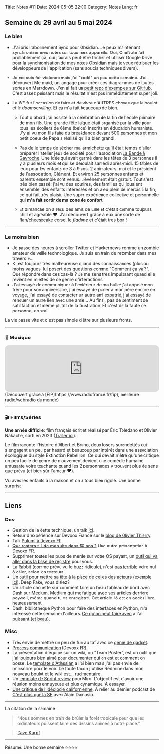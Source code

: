 Title: Notes #11
Date: 2024-05-05 22:00
Category: Notes
Lang: fr

## Semaine du 29 avril au 5 mai 2024

### Le bien

* J'ai pris l'abonnement Sync pour Obsidian. Je peux maintenant synchroniser mes notes sur tous mes appareils. Oui, OneNote fait probablement ça, oui j'aurais peut-être tricher et utiliser Google Drive pour la synchronisation de mes notes Obsidian mais je veux rétribuer les développeurs de l'application (sans soucis techniques divers).
* Je me suis fait violence mais j'ai "codé" un peu cette semaine. J'ai découvert Mermaid, un langage pour créer des diagrammes de toutes sortes en Markdown. J'en ai fait un [petit repo d'exemples sur GitHub](https://github.com/frica/mermaid-playground). C'est assez puissant mais le résultat n'est pas immédiatement super joli.
* Le WE fut l'occasion de faire et de vivre d'AUTRES choses que le boulot et le _doomscrolling_. Et ça m'a fait beaucoup de bien.
    
    * Tout d'abord j'ai assisté à la célébration de la fin de l'école primaire de mon fils. Une grande fête laïque était organisé par la ville pour tous les écoliers de 6ème (belge) inscrits en éducation humaniste. J'y ai vu mon fils faire du breakdance devant 500 personnes et mon petit coeur de Papa a réalisé qu'il a bien grandi.
    
    * Pas de le temps de sécher ma larmichette qu'il était temps d'aller préparer l'atelier jeux de société pour l'association [La Bande à Gavroche](https://www.labandeagavroche.be/). Une idée qui avait germé dans les têtes de 3 personnes il y a plusieurs mois et qui se déroulait samedi après-midi. 15 tables de jeux pour les enfants de 3 à 9 ans. 2 animateurs, moi et le président de l'association, Clément. Et environ 25 personnes enfants et parents ensemble sont venus. L’événement était gratuit. Tout s'est très bien passé: j'ai vu des sourires, des familles qui jouaient ensemble, des enfants intéressés et on a eu plein de mercis à la fin, ce qui fait très plaisir. Une super expérience collective et personnelle qui **m'a fait sortir de ma zone de confort**.
    
    * Et dimanche on a reçu des amis de Lille et c'était comme toujours chill et agréable ❤️. J'ai découvert grâce à eux une sorte de flan/cheesecake corse, le _[fiadone](https://www.patisserie-et-gourmandise.com/recette/fiadone/)_ et c'était très bon !

---

### Le moins bien

* Je passe des heures à scroller Twitter et Hackernews comme un zombie amateur de veille technologique. Je suis en train de retomber dans mes travers 💀...
* K. est toujours très malheureuse quand des connaissances (plus ou moins vagues) lui posent des questions comme "Comment ça va ?". Que répondre dans ces cas-là ? Je me sens très impuissant quand elle revient en miettes de ce genre d'interactions.
* J'ai essayé de communiquer à l'extérieur de ma bulle: j'ai appelé mon frère pour son anniversaire, j'ai essayé de parler à mon père encore en voyage, j'ai essayé de contacter un autre ami expatrié, j'ai essayé de renouer un autre lien avec une amie... Au final, pas de sentiment de satisfaction et même plutôt de la frustration. Et c'est de la faute de personne, en vrai.

La vie passe vite et c'est pas simple d'être sur plusieurs fronts.

---

### 🎵 Musique

<iframe style="border-radius:12px" src="https://open.spotify.com/embed/track/5X5XeFZDF4QKLkEL9Er8JR?utm_source=generator" width="100%" height="152" frameBorder="0" allowfullscreen="" allow="autoplay; clipboard-write; encrypted-media; fullscreen; picture-in-picture" loading="lazy"></iframe>
(Découvert grâce à [FIP](https://www.radiofrance.fr/fip), meilleure radio/webradio du monde)

---

### 🎬 Films/Séries

**Une année difficile**: film français écrit et réalisé par Éric Toledano et Olivier Nakache, sorti en 2023 ([Trailer ici](https://youtu.be/lcOwBLN6YDk)).

Le film raconte l'histoire d'Albert et Bruno, deux losers surendettés qui s'engagent un peu par hasard et beaucoup par intérêt dans une association écologique du style Extinction Rebellion. Ce qui devait n'être qu'une critique un peu facile de genre de mouvement devient une comédie humaine amusante voire touchante quand les 2 personnages y trouvent plus de sens que prévu (et bien sûr l'amour ❤️).

Vu avec les enfants à la maison et on a tous bien rigolé. Une bonne surprise.

---

## Liens

### Dev

* Gestion de la dette technique, un talk [ici](https://www.youtube.com/watch?v=F30CJnmzI8Y).
* Retour d'expérience sur Devoox France sur le [blog de Olivier Thierry](https://www.olivierthierry.com/devoxx-france-2024/).
* Talk [Pulumi à Devoxx FR](https://youtu.be/IAwu-WCN6Nw?si=GeciVHhwZ6r-A4Ha).
* [Que restera t-il de mon site dans 50 ans ?](https://youtu.be/66RNzFVb4kU?si=AhTcif1kNxGA_1M3) Une autre présentation à Devoxx FR.
* Supprimer toutes les pubs de merde sur votre OS payant, un [outil qui va aller dans la base de registre](https://github.com/xM4ddy/OFGB) pour vous.
* La Rabbit (comme prévu vu le buzz ridicule), n'est [pas terrible](https://www.minimachines.net/actu/rabbit-r1-une-ia-pas-au-point-dans-un-appareil-entree-de-gamme-126659) voire nul à chier, selon les testeurs.
* Un [outil pour mettre sa tête à la place de celles des acteurs](https://github.com/s0md3v/roop) (exemple [ici](https://x.com/ponceto91/status/1665069306780975105)). Deep Fake, vous disiez?
* Un article chouette sur comment faire un beau tableau de bord avec Dash sur [Medium](https://medium.com/plotly/how-to-create-a-beautiful-interactive-dashboard-layout-in-python-with-plotly-dash-a45c57bb2f3c). Medium qui me fatigue avec ses articles derrière paywall, même quand tu es enregistré. Cet article-là est en accès libre, heureusement.
* Dash, bibliothèque Python pour faire des interfaces en Python, m'a intéressé cette semaine d'ailleurs. [Ce qu'on peut faire avec](https://dash.gallery/Portal/) a l'air  puissant [(et beau)](https://precious-trade-9495c0104c61.herokuapp.com/).

### Misc

* Très envie de mettre un peu de fun au taf avec ce [genre de gadget](https://www.ulanzi.com/products/ulanzi-pixel-smart-clock-2882).
* [Process communication](https://youtu.be/9vA2NciX1QQ?si=z3MzX9UMFQd9jnXm
) (Devoxx FR).
* La présentation d'équipe sur un wiki, ou "Team Poster", est un outil que j'ai toujours bien aimé pour documenter qui on est et comment on bosse. Le [template d'Atlassian](https://www.atlassian.com/team-playbook/plays/team-poster) a l'ai bien mais j'ai pas envie de m'inscrire pour le voir. De toute façon j'utilise Redmine dans mon nouveau boulot et le wiki est... rudimentaire.
* Un [template de Sprint review](https://miro.com/miroverse/sprint-review-agile-template/) pour Miro. L'objectif est d'avoir une réunion moins ennuyeuse et plus dynamique. A essayer.
* [Une critique de l’idéologie californienne](https://hubertguillaud.wordpress.com/2024/04/25/une-silicon-valley-plus-de-droite-que-de-gauche/). A relier au dernier podcast de [C'est plus que la SF](https://www.cestplusquedelasf.com/podcasts/vallee-du-silicium) avec Alain Damasio.

---

La citation de la semaine

> “Nous sommes en train de brûler la forêt tropicale pour que les ordinateurs puissent faire des dessins animés à notre place.”

> [Dave Karpf](https://smpa.gwu.edu/david-karpf)

---

Résumé: Une bonne semaine ⭐⭐⭐⭐